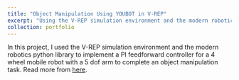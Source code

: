 ```yaml
---
title: "Object Manipulation Using YOUBOT in V-REP"
excerpt: "Using the V-REP simulation environment and the modern robotics python library, I was able to implement a PI feedforward controller for a 4 wheel mobile robot with a 5 dof arm to complete an object manipulation task.<br/><img src='/images/object_manipulation.gif'>"
collection: portfolio
---
```


In this project, I used the V-REP simulation environment and the modern robotics python library to implement a PI feedforward controller for a 4 wheel mobile robot with a 5 dof arm to complete an object manipulation task. Read more from [here](https://github.com/ZhishengLin2020/me449-robotic-manipulation).

